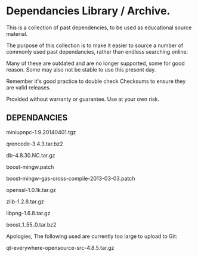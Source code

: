 # Dependancies Library / Archive.

This is a collection of past dependencies, to be used as educational source material.

The purpose of this collection is to make it easier to source a number of commonly used past dependancies, rather than endless searching online.

Many of these are outdated and are no longer supported, some for good reason. Some may also not be stable to use this present day.

Remember it's good practice to double check Checksums to ensure they are valid releases.

Provided without warranty or guarantee. Use at your own risk.

DEPENDANCIES
------------


miniupnpc-1.9.20140401.tgz

qrencode-3.4.3.tar.bz2

db-4.8.30.NC.tar.gz

boost-mingw.patch

boost-mingw-gas-cross-compile-2013-03-03.patch

openssl-1.0.1k.tar.gz

zlib-1.2.8.tar.gz

libpng-1.6.8.tar.gz

boost_1_55_0.tar.bz2


Apologies, The following used are currently too large to upload to Git:

qt-everywhere-opensource-src-4.8.5.tar.gz


